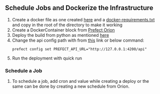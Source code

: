 ## Schedule Jobs and Dockerize the Infrastructure

1. Create a docker file as one created [here](./Dockerfile) and a [docker-requirements.txt](./docker-requirements.txt) and copy in the root of the directory to make it working
2. Create a DockerContainer block from [Prefect Orion](http://localhost:4200/blocks/catalog/docker-container/create)
3. Deploy the build from python as mentioned [here](./deploy_docker_container.py)
4. Change the api config path with from [this](https://docs.prefect.io/2.10.18/concepts/settings/#setting-and-clearing-values) link or below command:
   ```shell
   prefect config set PREFECT_API_URL="http://127.0.0.1:4200/api"
   ```
5. Run the deployment with quick run


### Schedule a Job
1. To schedule a job, add cron and value while creating a deploy or the same can be done by creating a new schedule from Orion.